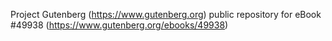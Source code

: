 Project Gutenberg (https://www.gutenberg.org) public repository for
eBook #49938 (https://www.gutenberg.org/ebooks/49938)
